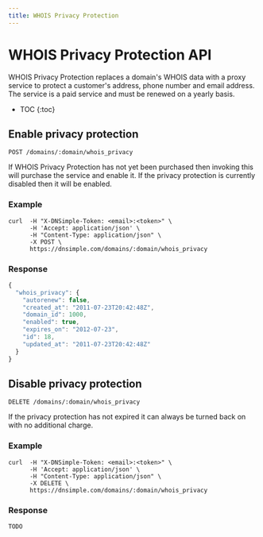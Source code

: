 ```yaml
---
title: WHOIS Privacy Protection
---
```


# WHOIS Privacy Protection API

WHOIS Privacy Protection replaces a domain's WHOIS data with a proxy service to protect a customer's address, phone number and email address. The service is a paid service and must be renewed on a yearly basis.

* TOC
{:toc}


## Enable privacy protection

    POST /domains/:domain/whois_privacy

If WHOIS Privacy Protection has not yet been purchased then invoking this will purchase the service and enable it.
If the privacy protection is currently disabled then it will be enabled.

### Example

    curl  -H "X-DNSimple-Token: <email>:<token>" \
          -H 'Accept: application/json' \
          -H "Content-Type: application/json" \
          -X POST \
          https://dnsimple.com/domains/:domain/whois_privacy

### Response

~~~ js
{
  "whois_privacy": {
    "autorenew": false,
    "created_at": "2011-07-23T20:42:48Z",
    "domain_id": 1000,
    "enabled": true,
    "expires_on": "2012-07-23",
    "id": 18,
    "updated_at": "2011-07-23T20:42:48Z"
  }
}
~~~


## Disable privacy protection

    DELETE /domains/:domain/whois_privacy

If the privacy protection has not expired it can always be turned back on with no additional charge.

### Example

    curl  -H "X-DNSimple-Token: <email>:<token>" \
          -H 'Accept: application/json' \
          -H "Content-Type: application/json" \
          -X DELETE \
          https://dnsimple.com/domains/:domain/whois_privacy

### Response

~~~ js
TODO
~~~
